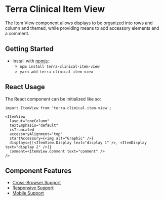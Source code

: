 # Terra Clinical Item View

The Item View component allows displays to be organized into rows and column and themed, while providing means to add accessory elements and a comment.

## Getting Started

- Install with [npmjs](https://www.npmjs.com):
  - `npm install terra-clinical-item-view`
  - `yarn add terra-clinical-item-view`

## React Usage

The React component can be initialized like so:
```
import ItemView from 'terra-clinical-item-view';

<ItemView
  layout="oneColumn"
  textEmphasis="default"
  isTruncated
  accessoryAlignment="top"
  startAccessory={<img alt="Graphic" />}
  displays={[<ItemView.Display text="display 1" />, <ItemDisplay text="display 2" />]}
  comment=<ItemView.Comment text="comment" />
/>

```

## Component Features
* [Cross-Browser Support](https://github.com/cerner/terra-core/wiki/Component-Features#cross-browser-support)
* [Responsive Support](https://github.com/cerner/terra-core/wiki/Component-Features#responsive-support)
* [Mobile Support](https://github.com/cerner/terra-core/wiki/Component-Features#mobile-support)
